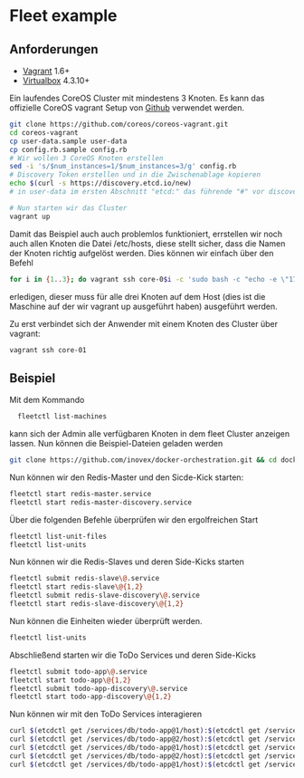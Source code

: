 # Fleet example

## Anforderungen
* [Vagrant](https://www.vagrantup.com/downloads.html) 1.6+
* [Virtualbox](https://www.virtualbox.org) 4.3.10+

Ein laufendes CoreOS Cluster mit mindestens 3 Knoten. Es kann das offizielle CoreOS vagrant Setup von [Github](https://github.com/coreos/coreos-vagrant) verwendet werden.

```Bash
git clone https://github.com/coreos/coreos-vagrant.git
cd coreos-vagrant
cp user-data.sample user-data
cp config.rb.sample config.rb
# Wir wollen 3 CoreOS Knoten erstellen
sed -i 's/$num_instances=1/$num_instances=3/g' config.rb
# Discovery Token erstellen und in die Zwischenablage kopieren
echo $(curl -s https://discovery.etcd.io/new)
# in user-data im ersten Abschnitt "etcd:" das führende "#" vor discovery entfernen und danach den Eintrag https://discovery.etcd.io/<Token> mit dem gerade eben erstellen token ersetzen

# Nun starten wir das Cluster
vagrant up
```

Damit das Beispiel auch auch problemlos funktioniert, errstellen wir noch auch allen Knoten die Datei /etc/hosts, diese
stellt sicher, dass die Namen der Knoten richtig aufgelöst werden. Dies können wir einfach über den Befehl

```Bash
for i in {1..3}; do vagrant ssh core-0$i -c 'sudo bash -c "echo -e \"172.17.8.101 core-01\n172.17.8.102 core-02\n172.17.8.103 core-03\" > /etc/hosts" && cat /etc/hosts'; done
```

erledigen, dieser muss für alle drei Knoten auf dem Host (dies ist die Maschine auf der wir vagrant up ausgeführt haben) 
ausgeführt werden.

Zu erst verbindet sich der Anwender mit einem Knoten des Cluster über vagrant:
```Bash
vagrant ssh core-01
```

## Beispiel

Mit dem Kommando
```Bash
  fleetctl list-machines
```

kann sich der Admin alle verfügbaren Knoten in dem fleet Cluster
anzeigen lassen. Nun können die Beispiel-Dateien geladen werden 
```Bash
git clone https://github.com/inovex/docker-orchestration.git && cd docker-orchestration/2-fleet
```
Nun können wir den Redis-Master und den Sicde-Kick starten:
```Bash
fleetctl start redis-master.service
fleetctl start redis-master-discovery.service
```

Über die folgenden Befehle überprüfen wir den ergolfreichen Start
```Bash
fleetctl list-unit-files
fleetctl list-units
```
Nun können wir die Redis-Slaves und deren Side-Kicks starten
```Bash
fleetctl submit redis-slave\@.service
fleetctl start redis-slave\@{1,2}
fleetctl submit redis-slave-discovery\@.service
fleetctl start redis-slave-discovery\@{1,2}
```
Nun können die Einheiten wieder überprüft werden.
```Bash
fleetctl list-units
```

Abschließend starten wir die ToDo Services und deren Side-Kicks
```Bash
fleetctl submit todo-app\@.service
fleetctl start todo-app\@{1,2}
fleetctl submit todo-app-discovery\@.service
fleetctl start todo-app-discovery\@{1,2}
```

Nun können wir mit den ToDo Services interagieren
```Bash
curl $(etcdctl get /services/db/todo-app@1/host):$(etcdctl get /services/db/todo-app@1/port)
curl $(etcdctl get /services/db/todo-app@2/host):$(etcdctl get /services/db/todo-app@2/port)/?todo=duschen -X PUT
curl $(etcdctl get /services/db/todo-app@1/host):$(etcdctl get /services/db/todo-app@1/port)
curl $(etcdctl get /services/db/todo-app@2/host):$(etcdctl get /services/db/todo-app@2/port)/?todo=duschen -X DELETE
curl $(etcdctl get /services/db/todo-app@1/host):$(etcdctl get /services/db/todo-app@1/port)
```
